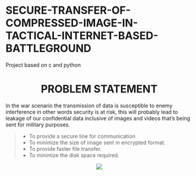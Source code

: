 # SECURE-TRANSFER-OF-COMPRESSED-IMAGE-IN-TACTICAL-INTERNET-BASED-BATTLEGROUND
Project based on c and python

<H1 align="center"> PROBLEM STATEMENT </H1>

 In the war scenario the transmission of data is susceptible to enemy interference in other words security is at risk, this will probably lead to leakage of our confidential data inclusive of images and videos that’s being sent for military purposes.

> * To provide a secure line for communication
> * To minimize the size of image sent in encrypted format.
> * To provide faster file transfer.
> * To minimize the disk space required.

<p align="center">
  <img src="https://1.bp.blogspot.com/-tXhEhRS4dCE/X7qhrQUyWJI/AAAAAAAAAIw/lA5aCuZy7H42GbNixPacJ6Apxr5a9EBhACLcBGAsYHQ/s493/500_F_122413555_8bAzZPsEg1eILCP6H4K1UWY1FdVgxAYv%2B%25282%2529.jpg"/>
</p>